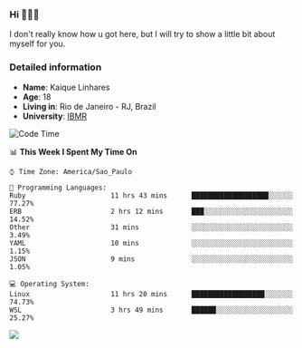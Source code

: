 ### Hi 🙋🏽‍♂️

I don't really know how u got here, but I will try to show a little bit about myself for you.

### Detailed information

* **Name**: Kaique Linhares
* **Age**: 18
* **Living in**: Rio  de Janeiro - RJ, Brazil
* **University**: [IBMR](https://www.ibmr.br/)

<!--START_SECTION:waka-->
![Code Time](http://img.shields.io/badge/Code%20Time-112%20hrs%2011%20mins-blue)

📊 **This Week I Spent My Time On** 

```text
⌚︎ Time Zone: America/Sao_Paulo

💬 Programming Languages: 
Ruby                     11 hrs 43 mins      ███████████████████░░░░░░   77.27% 
ERB                      2 hrs 12 mins       ███░░░░░░░░░░░░░░░░░░░░░░   14.52% 
Other                    31 mins             ░░░░░░░░░░░░░░░░░░░░░░░░░   3.49% 
YAML                     10 mins             ░░░░░░░░░░░░░░░░░░░░░░░░░   1.15% 
JSON                     9 mins              ░░░░░░░░░░░░░░░░░░░░░░░░░   1.05%

💻 Operating System: 
Linux                    11 hrs 20 mins      ██████████████████░░░░░░░   74.73% 
WSL                      3 hrs 49 mins       ██████░░░░░░░░░░░░░░░░░░░   25.27%

```


<!--END_SECTION:waka-->

<a href="https://www.linkedin.com/in/kaique-linhares-25a840208/"  target="_blank"><img src="https://img.shields.io/badge/-LinkedIn-%230077B5?style=for-the-badge&logo=linkedin&logoColor=white" target="_blank"></a>
